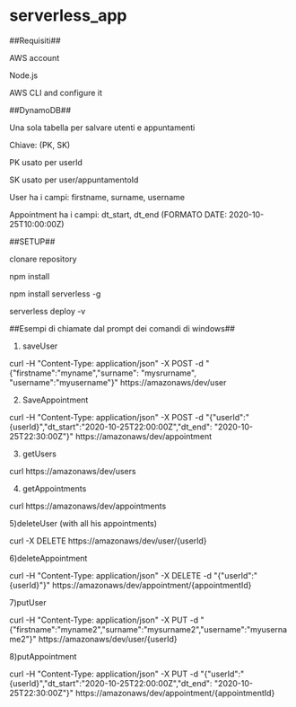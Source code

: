 # serverless_app

##Requisiti##

AWS account

Node.js

AWS CLI and configure it

##DynamoDB##

Una sola tabella per salvare utenti e appuntamenti

Chiave: (PK, SK)

PK usato per userId

SK usato per user/appuntamentoId

User ha i campi: firstname, surname, username

Appointment ha i campi: dt_start, dt_end (FORMATO DATE: 2020-10-25T10:00:00Z)

##SETUP##

clonare repository

npm install

npm install serverless -g

serverless deploy -v

##Esempi di chiamate dal prompt dei comandi di windows##

1) saveUser

curl -H \"Content-Type: application/json\" -X POST -d "{\"firstname\":\"myname\",\"surname\": \"mysrurname\", \"username\":\"myusername\"}" https://amazonaws/dev/user


2) SaveAppointment

curl -H \"Content-Type: application/json\" -X POST -d "{\"userId\":\"{userId}\",\"dt_start\":\"2020-10-25T22:00:00Z\",\"dt_end\": \"2020-10-25T22:30:00Z\"}" https://amazonaws/dev/appointment


3) getUsers

curl https://amazonaws/dev/users


4) getAppointments

curl https://amazonaws/dev/appointments


5)deleteUser (with all his appointments)

curl -X DELETE https://amazonaws/dev/user/{userId}


6)deleteAppointment

curl -H \"Content-Type: application/json\" -X DELETE -d "{\"userId\":\"{userId}\"}" https://amazonaws/dev/appointment/{appointmentId}


7)putUser

curl -H \"Content-Type: application/json\" -X PUT -d "{\"firstname\":\"myname2\",\"surname\":\"mysurname2\",\"username\":\"myusername2\"}" https://amazonaws/dev/user/{userId}


8)putAppointment

curl -H \"Content-Type: application/json\" -X PUT -d "{\"userId\":\"{userId}\",\"dt_start\":\"2020-10-25T22:00:00Z\",\"dt_end\": \"2020-10-25T22:30:00Z\"}" https://amazonaws/dev/appointment/{appointmentId}

